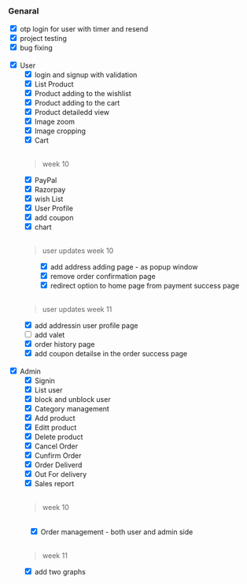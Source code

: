 ### Genaral

<div>
    <input class="check-box"  type="checkbox" checked>
    <label>otp login for user with timer and resend </label>
<div>
<div>
    <input class="check-box"  type="checkbox"  checked>
    <label>project testing</label>
<div>
<div>
    <input class="check-box"  type="checkbox"  checked>
    <label>bug fixing</label>
<div>
<br>
<div>
    <div>
        <input class="check-box" type="checkbox" checked>
        <label>User</label>
    <div>
    <div class="inner-check-box">
        <input type="checkbox" checked >
        <label>login and signup with validation</label>
    <div>
    <div>
        <input type="checkbox" checked >
        <label>List Product</label>
    <div>
        <div>
        <input type="checkbox" checked >
        <label>Product adding to the wishlist</label>
    <div>
        <div>
        <input type="checkbox" checked >
        <label>Product adding to the cart</label>
    <div>
    <div>
        <input type="checkbox" checked>
        <label>Product detailedd view</label>
    <div>
    <div>
        <input class="check-box" type="checkbox" checked>
        <label>Image zoom</label>
    <div>
    <div>
        <input class="check-box" type="checkbox" checked>
        <label>Image cropping</label>
    <div>
        <input class="check-box" type="checkbox" checked>
        <label>Cart</label>
</div>
<br/>

> week 10

<div>
        <input type="checkbox" class="check-box" checked />
        <label>PayPal</label>
    </div>
        <div>
        <input type="checkbox" class="check-box" checked />
        <label>Razorpay</label>
    </div>
    <!-- <div>
        <input type="checkbox" class="check-box"  />
        <label>Category Offer</label>
    </div> -->
    <div>
        <input type="checkbox" class="check-box" checked />
        <label>wish List</label>
    </div>
    <div>
        <input type="checkbox" class="check-box" checked/>
        <label>User Profile</label>
    </div>
    <div>
        <input type="checkbox" class="check-box" checked />
        <label>add coupon</label>
    </div>
    <div>
        <input type="checkbox" class="check-box" checked/>
        <label>chart</label>
    </div>
<br/>

> user updates week 10
<div style="margin-left: 2rem">
        <input type="checkbox" class="check-box" checked/>
        <label>add address adding page - as popup window</label>
    </div>
    <div style="margin-left: 2rem">
        <input type="checkbox" checked class="check-box" />
        <label>remove order confirmation page</label>
    </div>
    <div style="margin-left: 2rem">
        <input  type="checkbox"  class="check-box" checked  />
        <label>redirect option to home page from payment success page</label>
    </div>
<br>

> user updates week 11
<div style="">
    <input  type="checkbox"  class="check-box"  checked/>
    <label>add addressin user profile page</label>
</div>
<div style="">
    <input  type="checkbox"  class="check-box" />
    <label>add valet</label>
</div>
<div style="">
    <input  type="checkbox"  class="check-box"  checked/>
    <label>order history page</label>
</div>
<div style="">
    <input  type="checkbox"  class="check-box"  checked/>
    <label>add coupon detailse in the order success page</label>
</div>

<br>
<div style="margin-left:-30px">
    <input class="check-box" type="checkbox" checked>
    <label value="hi">Admin</label>
<div>
<div class="inner-check-box">
    <input class="check-box" checked type="checkbox">
    <label value="hi">Signin</label>
<div>
<div>
    <input class="check-box" type="checkbox" checked>
    <label value="hi">List user </label>
<div>
<div>
    <input class="check-box" type="checkbox" checked>
    <label value="hi">block and unblock user</label>
<div>
<div>
    <input class="check-box" type="checkbox" checked>
    <label value="hi">Category management</label>
<div>
<div>
    <input class="check-box" type="checkbox" checked>
    <label value="hi">Add product</label>
<div>
<div>
    <input class="check-box" type="checkbox" checked>
    <label value="hi">Editt product</label>
<div>
<div>
    <input class="check-box" type="checkbox" checked>
    <label value="hi">Delete product</label>
<div>

<div>
    <input class="check-box" type="checkbox" checked>
    <label value="hi">Cancel Order</label>
<div>
<div>
    <input class="check-box" type="checkbox" checked>
    <label value="hi">Cunfirm Order</label>
<div>
<div>
    <input class="check-box" type="checkbox" checked>
    <label value="hi">Order Deliverd</label>
<div>
<div>
    <input class="check-box" type="checkbox" checked>
    <label value="hi">Out For delivery</label>
<div>
<div>
    <input class="check-box" checked type="checkbox">
    <label value="hi">Sales report</label>
<div>
<!-- <div>
    <input class="check-box" type="checkbox" checked>
    <label value="hi">Out For delivery</label>
<div> -->

<br/>

> week 10
<br/>


<div>
    <input class="check-box"  
    style="margin-left: 1rem"
    checked
    type="checkbox">
    <label value="hi">Order management - both user and admin side</label>
<div>

<br/>

> week 11


<div>
    <input class="check-box" 
    type="checkbox"  checked>
    <label value="hi">add two graphs</label>
</div>

<style>
    .check-box {
        color: red; 
    }
    .inner-check-box {
        margin-left: 30px;
    }
</style>
